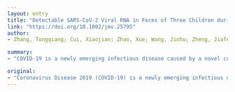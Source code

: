 ```yaml
---
layout: entry
title: "Detectable SARS-CoV-2 Viral RNA in Feces of Three Children during Recovery Period of COVID-19 Pneumonia"
link: "https://doi.org/10.1002/jmv.25795"
author:
- Zhang, Tongqiang; Cui, Xiaojian; Zhao, Xue; Wang, Jinhu; Zheng, Jiafeng; Zheng, Guifen; Guo, Wei; Cai, Chunquan; He, Sijia; Xu, Yongsheng

summary:
- "COVID-19 is a newly emerging infectious disease caused by a novel coronavirus. There had been over 132,500 confirmed cases globally. The case reports of children are rare, which result in the lack of evidence for preventing and controlling of children's infection. 3 cases of SARS-CoV-2 infected children diagnosed from February 3 to February 17, 2020 in Tianjin, China."

original:
- "Coronavirus Disease 2019 (COVID-19) is a newly emerging infectious disease caused by a novel coronavirus, severe acute respiratory syndrome coronavirus 2 (SARS-CoV-2). After its first occurrence in Wuhan of China from December 2019, COVID-19 rapidly spread around the world. According to the World Health Organization (WHO) statement on March 13, 2020, there had been over 132,500 confirmed cases globally. Nevertheless, the case reports of children are rare, which result in the lack of evidence for preventing and controlling of children's infection. Here, we report 3 cases of SARS-CoV-2 infected children diagnosed from February 3 to February 17, 2020 in Tianjin, China. All of these three cases experienced mild illness and recovered soon after treatment, with the nucleic acid of throat swab turning negative within 14, 11, 7 days after diagnosis respectively. However, after been discharged, all the three cases were tested SARS-CoV-2 positive in the stool samples within 10 days, in spite of their remained negative nucleic acid in throat swab specimens. Therefore, it is necessary to be aware of the possibility of fecal-oral transmission of SARS-CoV-2 infection, especially for children cases. This article is protected by copyright. All rights reserved."
---
```


